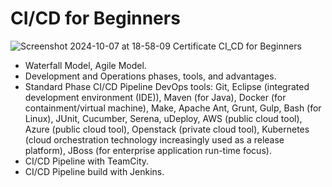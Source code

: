 # CI/CD for Beginners
![Screenshot 2024-10-07 at 18-58-09 Certificate CI_CD for Beginners](https://github.com/user-attachments/assets/546504be-daf1-4929-98c3-51d38af0f558)

*  Waterfall Model, Agile Model.
*  Development and Operations phases, tools, and advantages.
*  Standard Phase CI/CD Pipeline DevOps tools: Git, Eclipse (integrated development environment (IDE)), Maven (for Java), Docker (for containment/virtual machine), Make, Apache Ant, Grunt, Gulp, Bash (for Linux), JUnit, Cucumber, Serena, uDeploy, AWS (public cloud tool), Azure (public cloud tool), Openstack (private cloud tool), Kubernetes (cloud orchestration technology increasingly used as a release platform), JBoss (for enterprise application run-time focus).
*  CI/CD Pipeline with TeamCity.
*  CI/CD Pipeline build with Jenkins.
  
  
